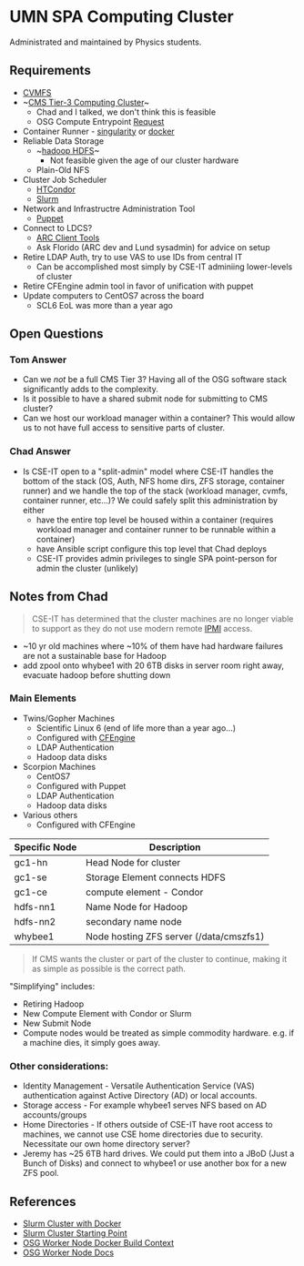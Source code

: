 # UMN SPA Computing Cluster

Administrated and maintained by Physics students.

## Requirements
- [CVMFS](https://cernvm.cern.ch/fs/)
- ~[CMS Tier-3 Computing Cluster](https://twiki.cern.ch/twiki/bin/view/CMSPublic/USCMSTier3Doc)~
  - Chad and I talked, we don't think this is feasible
  - OSG Compute Entrypoint [Request](https://opensciencegrid.org/docs/compute-element/hosted-ce/)
- Container Runner - [singularity](https://sylabs.io/guides/3.7/user-guide/) or [docker](https://docs.docker.com/engine/install/)
- Reliable Data Storage
  - ~[hadoop HDFS](https://hadoop.apache.org/docs/r1.2.1/hdfs_design.html)~ 
    - Not feasible given the age of our cluster hardware
  - Plain-Old NFS
- Cluster Job Scheduler
  - [HTCondor](https://htcondor.org/)
  - [Slurm](https://slurm.schedmd.com/)
- Network and Infrastructre Administration Tool
  - [Puppet](https://puppet.com/docs/)
- Connect to LDCS?
  - [ARC Client Tools](https://www.nordugrid.org/arc/arc6/users/client_install.html)
  - Ask Florido (ARC dev and Lund sysadmin) for advice on setup
- Retire LDAP Auth, try to use VAS to use IDs from central IT
  - Can be accomplished most simply by CSE-IT adminiing lower-levels of cluster
- Retire CFEngine admin tool in favor of unification with puppet
- Update computers to CentOS7 across the board
  - SCL6 EoL was more than a year ago

## Open Questions

### Tom Answer
- Can we _not_ be a full CMS Tier 3? Having all of the OSG software stack significantly adds to the complexity.
- Is it possible to have a shared submit node for submitting to CMS cluster?
- Can we host our workload manager within a container? This would allow us to not have full access to sensitive parts of cluster.

### Chad Answer
- Is CSE-IT open to a "split-admin" model where CSE-IT handles the bottom of the stack (OS, Auth, NFS home dirs, ZFS storage, container runner)
  and we handle the top of the stack (workload manager, cvmfs, container runner, etc...)? We could safely split this administration by either
  - have the entire top level be housed within a container (requires workload manager and container runner to be runnable within a container)
  - have Ansible script configure this top level that Chad deploys
  - CSE-IT provides admin privileges to single SPA point-person for admin the cluster (unlikely)

## Notes from Chad
> CSE-IT has determined that the cluster machines are no longer viable to support as they do not use modern remote [IPMI](https://en.wikipedia.org/wiki/Intelligent_Platform_Management_Interface) access.

- ~10 yr old machines where ~10% of them have had hardware failures are not a sustainable base for Hadoop
- add zpool onto whybee1 with 20 6TB disks in server room right away, evacuate hadoop before shutting down

### Main Elements
- Twins/Gopher Machines
  - Scientific Linux 6 (end of life more than a year ago...)
  - Configured with [CFEngine](https://docs.cfengine.com/docs/3.18/examples.html)
  - LDAP Authentication
  - Hadoop data disks
- Scorpion Machines
  - CentOS7
  - Configured with Puppet
  - LDAP Authentication
  - Hadoop data disks
- Various others
  - Configured with CFEngine

Specific Node | Description
---|---
gc1-hn | Head Node for cluster
gc1-se | Storage Element connects HDFS
gc1-ce | compute element - Condor
hdfs-nn1 | Name Node for Hadoop
hdfs-nn2 | secondary name node
whybee1 | Node hosting ZFS server (/data/cmszfs1)

> If CMS wants the cluster or part of the cluster to continue, making it as simple as possible is the correct path.

"Simplifying" includes:
- Retiring Hadoop
- New Compute Element with Condor or Slurm
- New Submit Node
- Compute nodes would be treated as simple commodity hardware. e.g. if a machine dies, it simply goes away.

### Other considerations:
- Identity Management - Versatile Authentication Service (VAS) authentication against Active Directory (AD) or local accounts.
- Storage access - For example whybee1 serves NFS based on AD accounts/groups
- Home Directories - If others outside of CSE-IT have root access to machines, we cannot use CSE home directories due to security. Necessitate our own home directory server?
- Jeremy has ~25 6TB hard drives. We could put them into a JBoD (Just a Bunch of Disks) and connect to whybee1 or use another box for a new ZFS pool.

## References

- [Slurm Cluster with Docker](https://medium.com/analytics-vidhya/slurm-cluster-with-docker-9f242deee601)
- [Slurm Cluster Starting Point](https://github.com/rancavil/slurm-cluster)
- [OSG Worker Node Docker Build Context](https://github.com/opensciencegrid/docker-osg-wn)
- [OSG Worker Node Docs](https://opensciencegrid.org/docs/worker-node/using-wn/)
